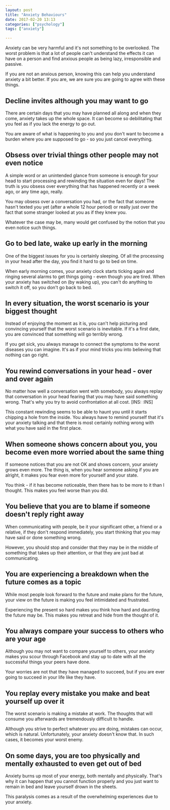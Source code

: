 ```yaml
---
layout: post
title: "Anxiety Behaviours"
date: 2017-02-20 13:13
categories: ["psychology"]
tags: ["anxiety"]

---
```



Anxiety can be very harmful and it's not something to be overlooked.
The worst problem is that a lot of people can't understand the effects
it can have on a person and find anxious people as being lazy,
irresponsible and passive.

If you are not an anxious person, knowing this can help you understand
anxiety a bit better. If you are, we are sure you are going to agree
with these things.

## Decline invites although you may want to go

There are certain days that you may have planned all along and when
they come, anxiety takes up the whole space. It can become so
debilitating that you feel as if you lack the energy to go out.

You are aware of what is happening to you and you don't want to become
a burden where you are supposed to go - so you just cancel everything.

## Obsess over trivial things other people may not even notice

A simple word or an unintended glance from someone is enough for your
head to start processing and rewinding the situation even for days! The
truth is you obsess over everything that has happened recently or a
week ago, or any time ago, really.

You may obsess over a conversation you had, or the fact that someone
hasn't texted you yet (after a whole 12 hour period) or really just
over the fact that some stranger looked at you as if they knew you.

Whatever the case may be, many would get confused by the notion that
you even notice such things.

## Go to bed late, wake up early in the morning

One of the biggest issues for you is certainly sleeping. Of all the
processing in your head after the day, you find it hard to go to bed on
time.

When early morning comes, your anxiety clock starts ticking again and
ringing several alarms to get things going - even though you are tired.
When your anxiety has switched on (by waking up), you can't do anything
to switch it off, so you don't go back to bed.

## In every situation, the worst scenario is your biggest thought

Instead of enjoying the moment as it is, you can't help picturing and
convincing yourself that the worst scenario is inevitable. If it's a
first date, you are convinced that something will go terribly wrong.

If you get sick, you always manage to connect the symptoms to the worst
diseases you can imagine. It's as if your mind tricks you into
believing that nothing can go right.

## You rewind conversations in your head - over and over again

No matter how well a conversation went with somebody, you always replay
that conversation in your head fearing that you may have said something
wrong. That's why you try to avoid confrontation at all cost.
[INS: :INS]

This constant rewinding seems to be able to haunt you until it starts
chipping a hole from the inside. You always have to remind yourself
that it's your anxiety talking and that there is most certainly nothing
wrong with what you have said in the first place.

## When someone shows concern about you, you become even more worried about the same thing

If someone notices that you are not OK and shows concern, your anxiety
grows even more. The thing is, when you hear someone asking if you are
alright, it makes you fear even more for yourself and your state.

You think - if it has become noticeable, then there has to be more to
it than I thought. This makes you feel worse than you did.

##  You believe that you are to blame if someone doesn't reply right away

When communicating with people, be it your significant other, a friend
or a relative, if they don't respond immediately, you start thinking
that you may have said or done something wrong.

However, you should stop and consider that they may be in the middle of
something that takes up their attention, or that they are just bad at
communicating.

## You are experiencing a breakdown when the future comes as a topic

While most people look forward to the future and make plans for the
future, your view on the future is making you feel intimidated and
frustrated.

Experiencing the present so hard makes you think how hard and daunting
the future may be. This makes you retreat and hide from the thought of
it.

## You always compare your success to others who are your age

Although you may not want to compare yourself to others, your anxiety
makes you scour through Facebook and stay up to date with all the
successful things your peers have done.

Your worries are not that they have managed to succeed, but if you are
ever going to succeed in your life like they have.

## You replay every mistake you make and beat yourself up over it

The worst scenario is making a mistake at work. The thoughts that will
consume you afterwards are tremendously difficult to handle.

Although you strive to perfect whatever you are doing, mistakes can
occur, which is natural. Unfortunately, your anxiety doesn't know that.
In such cases, it becomes your worst enemy.

## On some days, you are too physically and mentally exhausted to even get out of bed

Anxiety burns up most of your energy, both mentally and physically.
That's why it can happen that you cannot function properly and you just
want to remain in bed and leave yourself drown in the sheets.

This paralysis comes as a result of the overwhelming experiences due
to your anxiety.
